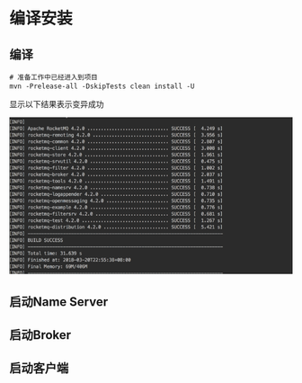 # 编译安装

## 编译

```
# 准备工作中已经进入到项目
mvn -Prelease-all -DskipTests clean install -U
```

显示以下结果表示变异成功

![](/assets/rocket-mq-build-success.png)

## 启动Name Server

## 启动Broker

## 启动客户端 



